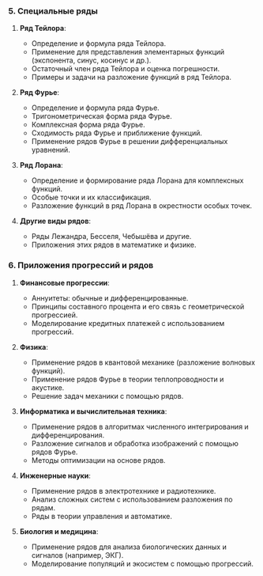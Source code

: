 ### 5. Специальные ряды

1. **Ряд Тейлора**:

    - Определение и формула ряда Тейлора.
    - Применение для представления элементарных функций (экспонента, синус, косинус и др.).
    - Остаточный член ряда Тейлора и оценка погрешности.
    - Примеры и задачи на разложение функций в ряд Тейлора.

2. **Ряд Фурье**:

    - Определение и формула ряда Фурье.
    - Тригонометрическая форма ряда Фурье.
    - Комплексная форма ряда Фурье.
    - Сходимость ряда Фурье и приближение функций.
    - Применение рядов Фурье в решении дифференциальных уравнений.

3. **Ряд Лорана**:

    - Определение и формирование ряда Лорана для комплексных функций.
    - Особые точки и их классификация.
    - Разложение функций в ряд Лорана в окрестности особых точек.

4. **Другие виды рядов**:
    - Ряды Лежандра, Бесселя, Чебышёва и другие.
    - Приложения этих рядов в математике и физике.

### 6. Приложения прогрессий и рядов

1. **Финансовые прогрессии**:

    - Аннуитеты: обычные и дифференцированные.
    - Принципы составного процента и его связь с геометрической прогрессией.
    - Моделирование кредитных платежей с использованием прогрессий.

2. **Физика**:

    - Применение рядов в квантовой механике (разложение волновых функций).
    - Применение рядов Фурье в теории теплопроводности и акустике.
    - Решение задач механики с помощью рядов.

3. **Информатика и вычислительная техника**:

    - Применение рядов в алгоритмах численного интегрирования и дифференцирования.
    - Разложение сигналов и обработка изображений с помощью рядов Фурье.
    - Методы оптимизации на основе рядов.

4. **Инженерные науки**:

    - Применение рядов в электротехнике и радиотехнике.
    - Анализ сложных систем с использованием разложения по рядам.
    - Ряды в теории управления и автоматике.

5. **Биология и медицина**:
    - Применение рядов для анализа биологических данных и сигналов (например, ЭКГ).
    - Моделирование популяций и экосистем с помощью прогрессий.
